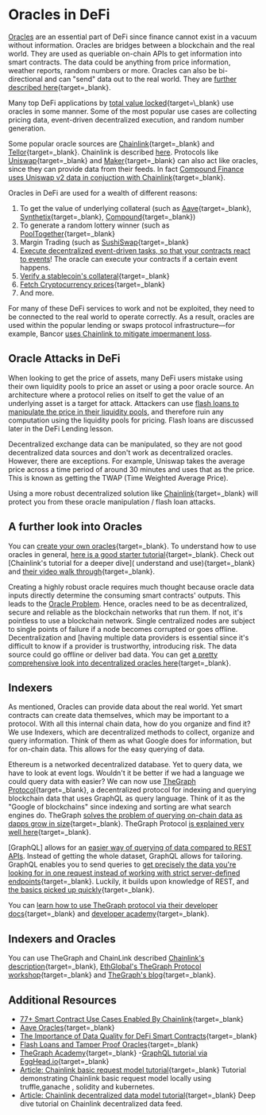 # Oracles in DeFi

[Oracles](https://ethereum.org/en/developers/docs/oracles/) are an essential part of DeFi since finance cannot exist in a vacuum without information. Oracles are bridges between a blockchain and the real world. They are used as queriable on-chain APIs to get information into smart contracts. The data could be anything from price information, weather reports, random numbers or more. Oracles can also be bi-directional and can "send" data out to the real world. They are [further described here](https://www.gemini.com/cryptopedia/crypto-oracle-blockchain-overview#section-inbound-versus-outbound-oracles){target=\_blank}.

Many top DeFi applications by [total value locked](https://coinmarketcap.com/alexandria/glossary/total-value-locked-tvl#:~:text=To%20put%20it%20simply%2C%20total,specific%20application%20by%20DeFi%20completely.){target=\_blank} use oracles in some manner. Some of the most popular use cases are collecting pricing data, event-driven decentralized execution, and random number generation.

Some popular oracle sources are [Chainlink](https://chain.link/){target=\_blank} and [Tellor](https://tellor.io/){target=\_blank}. Chainlink is described [here](https://www.gemini.com/cryptopedia/what-is-chainlink-and-how-does-it-work). Protocols like [Uniswap](https://uniswap.org/){target=\_blank} and [Maker](https://makerdao.com/en/){target=\_blank} can also act like oracles, since they can provide data from their feeds. In fact [Compound Finance uses Uniswap v2 data in conjuction with Chainlink](https://compound.finance/docs/prices){target=\_blank}.

Oracles in DeFi are used for a wealth of different reasons:

1. To get the value of underlying collateral (such as [Aave](https://aave.substack.com/p/pop-the-champagne-aave-protocol-is){target=\_blank}, [Synthetix](https://calendar.google.com/calendar/u/0/r/week/2021/7/15?tab=mc&pli=1){target=\_blank}, [Compound](https://compound.finance/governance/proposals/47){target=\_blank})
2. To generate a random lottery winner (such as [PoolTogether](https://medium.com/pooltogether/improving-pooltogether-with-chainlink-vrf-dcf1a3d6ea){target=\_blank}
3. Margin Trading (such as [SushiSwap](https://medium.com/sushiswap-org/sushi-integrates-chainlink-price-feeds-to-secure-kashi-lending-and-margin-trading-markets-c1bdfc83b623){target=\_blank}
4. [Execute decentralized event-driven tasks, so that your contracts react to events](https://chain.link/solutions/keepers)! The oracle can execute your contracts if a certain event happens.
5. [Verify a stablecoin's collateral](https://blog.chain.link/verify-stablecoin-collateral-with-chainlink-proof-of-reserve/?_ga=2.24406969.244707306.1629653336-101434453.1626273933){target=\_blank}
6. [Fetch Cryptocurrency prices](https://blog.chain.link/fetch-current-crypto-price-data-solidity/?_ga=2.24406969.244707306.1629653336-101434453.1626273933){target=\_blank}
7. And more.

For many of these DeFi services to work and not be exploited, they need to be connected to the real world to operate correctly. As a result, oracles are used within the popular lending or swaps protocol infrastructure—for example, Bancor [uses Chainlink to mitigate impermanent loss](https://finematics.com/bancor-v2-explained/).

## Oracle Attacks in DeFi

When looking to get the price of assets, many DeFi users mistake using their own liquidity pools to price an asset or using a poor oracle source. An architecture where a protocol relies on itself to get the value of an underlying asset is a target for attack. Attackers can use [flash loans to manipulate the price in their liquidity pools](https://insights.glassnode.com/defi-attacks-flash-loans-centralized-price-oracles/), and therefore ruin any computation using the liquidity pools for pricing. Flash loans are discussed later in the DeFi Lending lesson.

Decentralized exchange data can be manipulated, so they are not good decentralized data sources and don't work as decentralized oracles. However, there are exceptions. For example, Uniswap takes the average price across a time period of around 30 minutes and uses that as the price. This is known as getting the TWAP (Time Weighted Average Price).

Using a more robust decentralized solution like [Chainlink](https://docs.chain.link/docs/get-the-latest-price/){target=\_blank} will protect you from these oracle manipulation / flash loan attacks.

## A further look into Oracles

You can [create your own oracles](https://cryptozombies.io/en/course/){target=\_blank}. To understand how to use oracles in general, [here is a good starter tutorial](https://www.toptal.com/ethereum/ethereum-oracle-contracts-tutorial-pt1){target=\_blank}. Check out [Chainlink's tutorial for a deeper dive]( understand and use){target=\_blank} and [their video walk through](https://www.youtube.com/watch?v=K4MP-HSUa74){target=\_blank}.

Creating a highly robust oracle requires much thought because oracle data inputs directly determine the consuming smart contracts' outputs. This leads to the [Oracle Problem](https://docs.ethhub.io/built-on-ethereum/oracles/what-are-oracles/). Hence, oracles need to be as decentralized, secure and reliable as the blockchain networks that run them. If not, it's pointless to use a blockchain network. Single centralized nodes are subject to single points of failure if a node becomes corrupted or goes offline. Decentralization and [having multiple data providers is essential since it's difficult to know if a provider is trustworthy, introducing risk. The data source could go offline or deliver bad data. You can get [a pretty comprehensive look into decentralized oracles here](https://medium.com/fabric-ventures/decentralised-oracles-a-comprehensive-overview-d3168b9a8841){target=\_blank}.

## Indexers

As mentioned, Oracles can provide data about the real world. Yet smart contracts can create data themselves, which may be important to a protocol. With all this internal chain data, how do you organize and find it? We use Indexers, which are decentralized methods to collect, organize and query information. Think of them as what Google does for information, but for on-chain data. This allows for the easy querying of data.

Ethereum is a networked decentralized database. Yet to query data, we have to look at event logs. Wouldn't it be better if we had a language we could query data with easier? We can now use [TheGraph Protocol](https://thegraph.com/){target=\_blank}, a decentralized protocol for indexing and querying blockchain data that uses GraphQL as query language. Think of it as the "Google of blockchains" since indexing and sorting are what search engines do. TheGraph [solves the problem of querying on-chain data as dapps grow in size](https://ethereum.org/en/developers/tutorials/the-graph-fixing-web3-data-querying/#the-decentralized-future){target=\_blank}. TheGraph Protocol [is explained very well here](https://www.youtube.com/watch?v=7gC7xJ_98r8){target=\_blank}.

[GraphQL] allows for an [easier way of querying of data compared to REST APIs](https://www.rubrik.com/blog/technology/19/11/graphql-vs-rest-apis). Instead of getting the whole dataset, GraphQL allows for tailoring. GraphQL enables you to send queries to [get precisely the data you're looking for in one request instead of working with strict server-defined endpoints](https://www.apollographql.com/blog/graphql/basics/graphql-vs-rest/){target=\_blank}. Luckily, it builds upon knowledge of REST, and [the basics picked up quickly](https://egghead.io/courses/graphql-query-language){target=\_blank}.

You can [learn how to use TheGraph protocol via their developer docs](https://thegraph.com/docs/){target=\_blank} and [developer academy](https://thegraph.academy/){target=\_blank}.

## Indexers and Oracles

You can use TheGraph and ChainLink described [Chainlink's description](https://www.youtube.com/watch?v=HOS9g0rKP24){target=\_blank}, [EthGlobal's TheGraph Protocol workshop](https://www.youtube.com/watch?v=tvo8WzAkPQc){target=\_blank} and [TheGraph's blog](https://thegraph.com/blog/the-graph-chainlink-oracles){target=\_blank}.

## Additional Resources

- [77+ Smart Contract Use Cases Enabled By Chainlink](https://blog.chain.link/44-ways-to-enhance-your-smart-contract-with-chainlink/){target=\_blank}
- [Aave Oracles](https://docs.aave.com/developers/core-contracts/aaveoracle){target=\_blank}
- [The Importance of Data Quality for DeFi Smart Contracts](https://blog.chain.link/the-importance-of-data-quality-for-defi/){target=\_blank}
- [Flash Loans and Tamper Proof Oracles](https://blog.chain.link/flash-loans-and-the-importance-of-tamper-proof-oracles/){target=\_blank}
- [TheGraph Academy](https://thegraph.academy/){target=\_blank} -[GraphQL tutorial via EggHead.io](https://egghead.io/q/graphql){target=\_blank}
- [Article: Chainlink basic request model tutorial](https://igudar.medium.com/chainlink-local-development-truffle-ganache-kubernetes-185a8cc2fda0){target=_blank} Tutorial demonstrating Chainlink basic request model locally using truffle,ganache , solidity and kubernetes.
- [Article: Chainlink decentralized data model tutorial](https://igudar.medium.com/chainlink-decentralized-data-model-truffle-rinkeby-kubernetes-ec90802bd259){target=_blank} Deep dive tutorial on Chainlink decentralized data feed.
